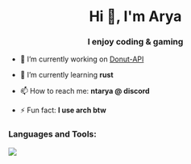 <h1 align="center">Hi 👋, I'm Arya</h1>
<h3 align="center">I enjoy coding & gaming</h3>

- 🔭 I’m currently working on [Donut-API](SOON)

- 🌱 I’m currently learning **rust**

- 📫 How to reach me: **ntarya @ discord**

- ⚡ Fun fact: **I use arch btw**


<h3 align="left">Languages and Tools:</h3>
<img src="https://skillicons.dev/icons?i=html,css,tailwind,js,react,nextjs,markdown,python,rust,figma,discord,github,vscode,photoshop,linux,arch,windows">
